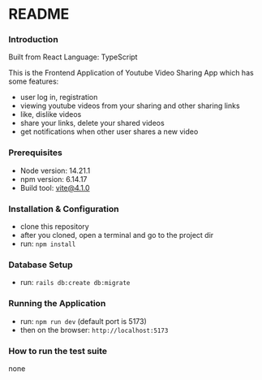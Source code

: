 # README

### Introduction
Built from React
Language: TypeScript

This is the Frontend Application of Youtube Video Sharing App which has some features:
- user log in, registration
- viewing youtube videos from your sharing and other sharing links
- like, dislike videos
- share your links, delete your shared videos
- get notifications when other user shares a new video

### Prerequisites

- Node version: 14.21.1
- npm version: 6.14.17
- Build tool: vite@4.1.0

### Installation & Configuration

- clone this repository
- after you cloned, open a terminal and go to the project dir
- run: `npm install`


### Database Setup
- run: `rails db:create db:migrate`

### Running the Application

- run: `npm run dev` (default port is 5173)
- then on the browser: `http://localhost:5173`

### How to run the test suite
none

